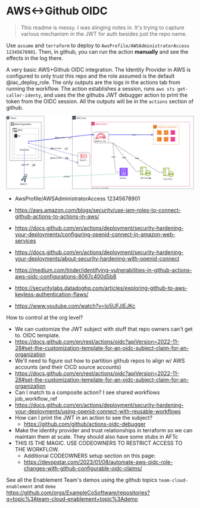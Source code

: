# AWS<->Github OIDC

> This readme is messy. I was slinging notes in. It's trying to capture various mechanism in the JWT for auth besides just the repo name.

Use `assume` and `terraform` to deploy to `AwsProfile/AWSAdministratorAccess
12345678901`. Then, in github, you can run the action **manually** and see the effects in
the log there.

A very basic AWS+Github OIDC integration. The Identity Provider in AWS is
configured to only trust this repo and the role assumed is the default
@iac_deploy_role. The only outputs are the logs in the actions tab from running
the workflow. The action establishes a session, runs `aws sts
get-caller-identy`, and uses the the githubs JWT debugger action to print the
token from the OIDC session. All the outputs will be in the `actions` section of
github.

![Image](github-oidc-roles.drawio.svg)

- AwsProfile/AWSAdministratorAccess 12345678901

- https://aws.amazon.com/blogs/security/use-iam-roles-to-connect-github-actions-to-actions-in-aws/
- https://docs.github.com/en/actions/deployment/security-hardening-your-deployments/configuring-openid-connect-in-amazon-web-services
- https://docs.github.com/en/actions/deployment/security-hardening-your-deployments/about-security-hardening-with-openid-connect
- https://medium.com/tinder/identifying-vulnerabilities-in-github-actions-aws-oidc-configurations-8067c400d5b8
- https://securitylabs.datadoghq.com/articles/exploring-github-to-aws-keyless-authentication-flaws/
- https://www.youtube.com/watch?v=Io5UFJlEJKc

How to control at the org level?

- We can customize the JWT subject with stuff that repo owners can't get to. OIDC template.
- https://docs.github.com/en/rest/actions/oidc?apiVersion=2022-11-28#set-the-customization-template-for-an-oidc-subject-claim-for-an-organization
- We'll need to figure out how to partition github repos to align w/ AWS accounts (and their CICD source accounts)
- https://docs.github.com/en/rest/actions/oidc?apiVersion=2022-11-28#set-the-customization-template-for-an-oidc-subject-claim-for-an-organization
- Can I match to a composite action? I see shared workflows job_workflow_ref
- https://docs.github.com/en/actions/deployment/security-hardening-your-deployments/using-openid-connect-with-reusable-workflows
- How can I print the JWT in an action to see the subject?
  - https://github.com/github/actions-oidc-debugger
- Make the identity provider and trust relationships in terraform so we can maintain them at scale. They should also have some stubs in AFTc
- THIS IS THE MAGIC. USE CODEOWNERS TO RESTRICT ACCESS TO THE WORKFLOW.
  - Additional CODEOWNERS setup section on this page:
  - https://devopstar.com/2023/01/08/automate-aws-oidc-role-changes-with-github-configurable-oidc-claims/

See all the Enablement Team's demos using the github topics `team-cloud-enablement` and `demo`
https://github.com/orgs/ExampleCoSoftware/repositories?q=topic%3Ateam-cloud-enablement+topic%3Ademo
